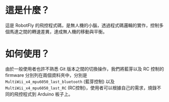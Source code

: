 # 這是什麼？

這是 RobotFly 的飛控程式碼，是無人機的小腦，透過程式碼邏輯的實作，控制多個馬達之間的轉速差異，達成無人機的移動與平衡。

# 如何使用？

由於一般使用者也許不熟悉 Git 版本之間的切換操作，我們將藍芽以及 RC 控制的 firmware 分別列在兩個資料夾中，分別是 `MultiWii_x4_mpu6050_last_bluetooth` (藍芽控制) 以及 `MultiWii_x4_mpu6050_last_RC` (RC控制)，使用者可以根據自己的需求，燒錄不同的飛控程式到 Arduino 板子上。 
